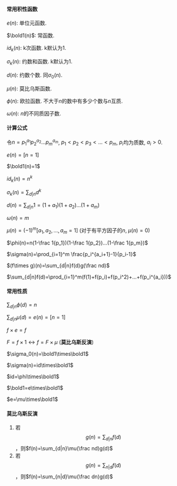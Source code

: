 #### 常用积性函数

$e(n)$: 单位元函数.

$\bold1(n)$: 常函数. 

$id_k(n)$: k次函数. k默认为1.

$\sigma_k(n)$: 约数和函数. k默认为1.

$d(n)$: 约数个数. 同$\sigma_0(n)$.

$\mu(n)$: 莫比乌斯函数.

$\phi(n)$: 欧拉函数. 不大于$n$的数中有多少个数与$n$互质.

$\omega(n)$: $n$的不同质因子数.



#### 计算公式

令$n=p_1^{a_1}p_2^{a_2}...p_m^{a_m}$, $p_1<p_2<p_3<...<p_m$, $p_i$均为质数, $a_i>0$.

$e(n)=[n=1]$

$\bold1(n)=1$

$id_k(n)=n^k$

$\sigma_k(n)=\sum_{d|n}d^k$

$d(n)=\sum_{d|n}1=(1+a_1)(1+a_2)...(1+a_m)$

$\omega(n)=m$

$\mu(n)=(-1)^m[a_1,a_2,...,a_m=1]$ (对于有平方因子的$n$, $\mu(n)=0$)

$\phi(n)=n(1-\frac 1{p_1})(1-\frac 1{p_2})...(1-\frac 1{p_m})$

$\sigma(n)=\prod_{i=1}^m \frac{p_i^{a_i+1}-1}{p_i-1}$

$(f\times g)(n)=\sum_{d|n}f(d)g(\frac nd)$​

$\sum_{d|n}f(d)=\prod_{i=1}^m(f(1)+f(p_i)+f(p_i^2)+...+f(p_i^{a_i}))$​



#### 常用性质

$\sum_{d|n}\phi(d)=n$

$\sum_{d|n}\mu(d)=e(n)=[n=1]$

$f\times e=f$

$F=f\times 1 \leftrightarrow f=F\times\mu$ (**莫比乌斯反演**)

$\sigma_0(n)=\bold1\times\bold1$

$\sigma(n)=id\times\bold1$

$id=\phi\times\bold1$

$\bold1=e\times\bold1$

$e=\mu\times\bold1$​



#### 莫比乌斯反演

1. 若$$g(n)=\sum_{d|n}f(d)$$​，则$f(n)=\sum_{d|n}\mu(\frac nd)g(d)$​
2. 若$$g(n)=\sum_{n|d}f(d)$$​​​，则$f(n)=\sum_{n|d}\mu(\frac dn)g(d)$​​​

